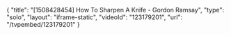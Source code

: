 {
    "title": "[1508428454] How To Sharpen A Knife - Gordon Ramsay",
    "type": "solo",
    "layout": "iframe-static",
    "videoId": "123179201",
    "url": "\/tvpembed\/123179201"
}